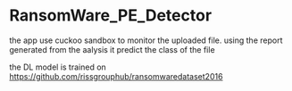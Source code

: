 # RansomWare_PE_Detector
the app use cuckoo sandbox to monitor the uploaded file.
using the report generated from the aalysis it predict the class of the file

the DL model is trained on https://github.com/rissgrouphub/ransomwaredataset2016
